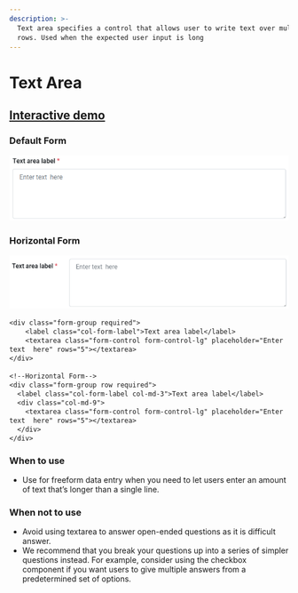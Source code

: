 ```yaml
---
description: >-
  Text area specifies a control that allows user to write text over multiple
  rows. Used when the expected user input is long
---
```


# Text Area

## [Interactive demo](http://cloud.crimsonlogic.com/2021/website/jds/v1/components.html#textarea-wrapper)

### Default Form

![](../.gitbook/assets/image%20%2820%29.png)

### Horizontal Form 

![](../.gitbook/assets/image%20%2819%29.png)

```text
<div class="form-group required">
    <label class="col-form-label">Text area label</label>
    <textarea class="form-control form-control-lg" placeholder="Enter text  here" rows="5"></textarea>
</div>

<!--Horizontal Form-->
<div class="form-group row required">
  <label class="col-form-label col-md-3">Text area label</label>
  <div class="col-md-9">
    <textarea class="form-control form-control-lg" placeholder="Enter text  here" rows="5"></textarea>
  </div>
</div>
```

### When to use

* Use for freeform data entry when you need to let users enter an amount of text that’s longer than a single line.

### When not to use

* Avoid using textarea to answer open-ended questions as it is difficult answer.
* We recommend that you break your questions up into a series of simpler questions instead. For example, consider using the checkbox component if you want users to give multiple answers from a predetermined set of options.

### ﻿

